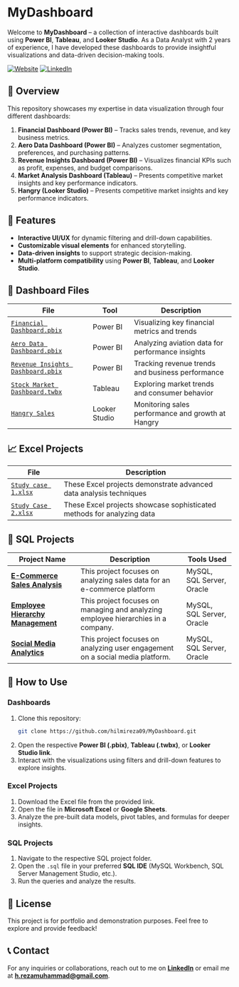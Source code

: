# MyDashboard

Welcome to **MyDashboard** – a collection of interactive dashboards built using **Power BI**, **Tableau**, and **Looker Studio**. As a Data Analyst with 2 years of experience, I have developed these dashboards to provide insightful visualizations and data-driven decision-making tools.

[![Website](https://img.shields.io/badge/My%20Website-Click%20Here-blue?style=for-the-badge&logo=google-chrome)](https://plant-asp-e35.notion.site/Hi-I-m-Hilmi-18629837434f80d48809c7b5f525e25f) 
[![LinkedIn](https://img.shields.io/badge/LinkedIn-Connect-blue?style=for-the-badge&logo=linkedin)](https://www.linkedin.com/in/hilmi-reza)

## 📌 Overview
This repository showcases my expertise in data visualization through four different dashboards:

1. **Financial Dashboard (Power BI)** – Tracks sales trends, revenue, and key business metrics.
2. **Aero Data Dashboard (Power BI)** – Analyzes customer segmentation, preferences, and purchasing patterns.
3. **Revenue Insights Dashboard (Power BI)** – Visualizes financial KPIs such as profit, expenses, and budget comparisons.
4. **Market Analysis Dashboard (Tableau)** – Presents competitive market insights and key performance indicators.
5. **Hangry (Looker Studio)** – Presents competitive market insights and key performance indicators.

## 🎯 Features
- **Interactive UI/UX** for dynamic filtering and drill-down capabilities.
- **Customizable visual elements** for enhanced storytelling.
- **Data-driven insights** to support strategic decision-making.
- **Multi-platform compatibility** using **Power BI**, **Tableau**, and **Looker Studio**.

## 📁 Dashboard Files
| File | Tool | Description |
|------|------|-------------|
| [`Financial Dashboard.pbix`](https://github.com/hilmireza09/MyDashboard/blob/main/Dashboards/Financial%20Dashboard.pbix) | Power BI | Visualizing key financial metrics and trends |
| [`Aero Data Dashboard.pbix`](https://github.com/hilmireza09/MyDashboard/blob/main/Dashboards/Aero%20Data%20Dashboard.pbix) | Power BI | Analyzing aviation data for performance insights |
| [`Revenue Insights Dashboard.pbix`](https://github.com/hilmireza09/MyDashboard/blob/main/Dashboards/Revenue%20Insights%20Dashboard.pbix) | Power BI | Tracking revenue trends and business performance |
| [`Stock Market Dashboard.twbx`](https://github.com/hilmireza09/MyDashboard/blob/main/Dashboards/Stock%20Market%20Dashboard.twbx) | Tableau | Exploring market trends and consumer behavior |
| [`Hangry Sales`](https://lookerstudio.google.com/u/0/reporting/dfd39f25-29ba-4758-ada5-079cccb29dcb/page/XHCCE/edit) | Looker Studio | Monitoring sales performance and growth at Hangry |

## 📈 Excel Projects
| File | Description |
|------|-------------|
| [`Study case 1.xlsx`](https://github.com/hilmireza09/MyDashboard/blob/main/Excel/Study%20Case%20by%20badr.xlsx) | These Excel projects demonstrate advanced data analysis techniques |
| [`Study Case 2.xlsx`](https://github.com/hilmireza09/MyDashboard/blob/main/Excel/Study%20Case%20by%20rataid.xlsx) | These Excel projects showcase sophisticated methods for analyzing data |

## 📝 SQL Projects
| Project Name               | Description                                      | Tools Used      |
|----------------------------|--------------------------------------------------|-----------------|
| [**E-Commerce Sales Analysis**](https://github.com/hilmireza09/MyDashboard/tree/main/SQL%20Projects/E-Commerce%20Sales%20Analysis)           | This project focuses on analyzing sales data for an e-commerce platform | MySQL, SQL Server, Oracle |
| [**Employee Hierarchy Management**](https://github.com/hilmireza09/MyDashboard/tree/main/SQL%20Projects/Employee%20Hierarchy%20Management)           | This project focuses on managing and analyzing employee hierarchies in a company. | MySQL, SQL Server, Oracle |
| [**Social Media Analytics**](https://github.com/hilmireza09/MyDashboard/tree/main/SQL%20Projects/Social%20Media%20Analytics)           | This project focuses on analyzing user engagement on a social media platform. | MySQL, SQL Server, Oracle |

## 🚀 How to Use
### Dashboards
1. Clone this repository:
   ```sh
   git clone https://github.com/hilmireza09/MyDashboard.git
   ```
2. Open the respective **Power BI (.pbix)**, **Tableau (.twbx)**, or **Looker Studio link**.
3. Interact with the visualizations using filters and drill-down features to explore insights.

### Excel Projects
1. Download the Excel file from the provided link.
2. Open the file in **Microsoft Excel** or **Google Sheets**.
3. Analyze the pre-built data models, pivot tables, and formulas for deeper insights.

### SQL Projects
1. Navigate to the respective SQL project folder.
2. Open the `.sql` file in your preferred **SQL IDE** (MySQL Workbench, SQL Server Management Studio, etc.).
3. Run the queries and analyze the results.

## 📜 License
This project is for portfolio and demonstration purposes. Feel free to explore and provide feedback!

## 📞 Contact
For any inquiries or collaborations, reach out to me on **[LinkedIn](https://www.linkedin.com/in/hilmi-reza)** or email me at **h.rezamuhammad@gmail.com**.
